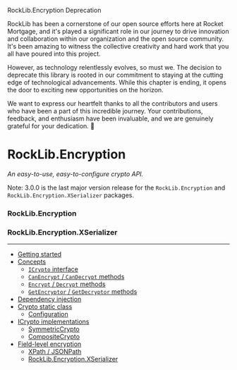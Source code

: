 RockLib.Encryption Deprecation

RockLib has been a cornerstone of our open source efforts here at Rocket Mortgage, and it's played a significant role in our journey to drive innovation and collaboration within our organization and the open source community. It's been amazing to witness the collective creativity and hard work that you all have poured into this project.

However, as technology relentlessly evolves, so must we. The decision to deprecate this library is rooted in our commitment to staying at the cutting edge of technological advancements. While this chapter is ending, it opens the door to exciting new opportunities on the horizon.

We want to express our heartfelt thanks to all the contributors and users who have been a part of this incredible journey. Your contributions, feedback, and enthusiasm have been invaluable, and we are genuinely grateful for your dedication. 🚀

# RockLib.Encryption

*An easy-to-use, easy-to-configure crypto API.*

Note: 3.0.0 is the last major version release for the `RockLib.Encryption` and `RockLib.Encryption.XSerializer` packages.

### RockLib.Encryption

### RockLib.Encryption.XSerializer

---

- [Getting started](docs/GettingStarted.md)
- [Concepts](docs/Concepts.md)
  - [`ICrypto` interface](docs/Concepts.md#icrypto-interface)
  - [`CanEncrypt` / `CanDecrypt` methods](docs/Concepts.md#canencrypt--candecrypt-methods)
  - [`Encrypt` / `Decrypt` methods](docs/Concepts.md#encrypt--decrypt-methods)
  - [`GetEncryptor` / `GetDecryptor` methods](docs/Concepts.md#getencryptor--getdecryptor-methods)
- [Dependency injection](docs/DependencyInjection.md)
- [Crypto static class](docs/Crypto.md)
  - [Configuration](docs/Crypto.md#configuration)
- [ICrypto implementations](docs/Implementations.md)
  - [SymmetricCrypto](docs/Implementations.md#symmetriccrypto-class)
  - [CompositeCrypto](docs/Implementations.md#compositecrypto-class)
- [Field-level encryption](docs/FieldLevelEncryption.md)
  - [XPath / JSONPath](docs/FieldLevelEncryption.md#xpath--jsonpath)
  - [RockLib.Encryption.XSerializer](docs/FieldLevelEncryption.md#rocklibencryptionxserializer)
